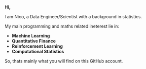 **Hi,** 

I am Nico, a Data Engineer/Scientist with a background in statistics. 

My main programming and maths related ineterest lie in:
- **Machine Learning**
- **Quantitative Finance**
- **Reinforcement Learning**
- **Computational Statistics**

 So, thats mainly what you will find on this GitHub account. 
